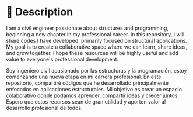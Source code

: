 # 📖 Description
I am a civil engineer passionate about structures and programming, beginning a new chapter in my professional career. In this repository, I will share codes I have developed, primarily focused on structural applications. My goal is to create a collaborative space where we can learn, share ideas, and grow together. I hope these resources will be highly useful and add value to everyone's professional development.

Soy ingeniero civil apasionado por las estructuras y la programación, estoy comenzando una nueva etapa en mi carrera profesional. En este repositorio, compartiré códigos que he desarrollado principalmente enfocados en aplicaciones estructurales. Mi objetivo es crear un espacio colaborativo donde podamos aprender, compartir ideas y crecer juntos. Espero que estos recursos sean de gran utilidad y aporten valor al desarrollo profesional de todos.
